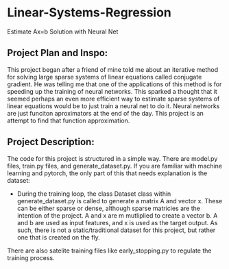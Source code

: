 # Linear-Systems-Regression
Estimate Ax=b Solution with Neural Net


Project Plan and Inspo:
----------------------------------------------------------------------------------------------
This project began after a friend of mine told me about an iterative method for solving large sparse systems of linear equations called conjugate gradient. He was telling me that one of the applications of this method is for speeding up the training of neural networks. This sparked a thought that it seemed perhaps an even more efficient way to estimate sparse systems of linear equations would be to just train a neural net to do it. Neural networks are just funciton aproximators at the end of the day. This project is an attempt to find that function approximation.



Project Description:
----------------------------------------------------------------------------------------------
The code for this project is structured in a simple way. There are model.py files, train.py files, and generate_dataset.py. If you are familiar with machine learning and pytorch, the only part of this that needs explanation is the dataset: 
  - During the training loop, the class Dataset class within generate_dataset.py is called to generate a matrix A and vector x. These can be either sparse or dense, although sparse matricies are the intention of the project. A and x are m
  mutliplied to create a vector b. A and b are used as input features, and x is used as the target output. As such, there is not a static/traditional dataset for this project, but rather one that is created on the fly. 

There are also satelite training files like early_stopping.py to regulate the training process.
